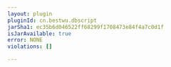 ```yaml
---
layout: plugin
pluginId: cn.bestwu.dbscript
jarSha1: ec35b6d046522ff68299f1708473e84f4a7c0d1f
isJarAvailable: true
error: NONE
violations: []

---
```

